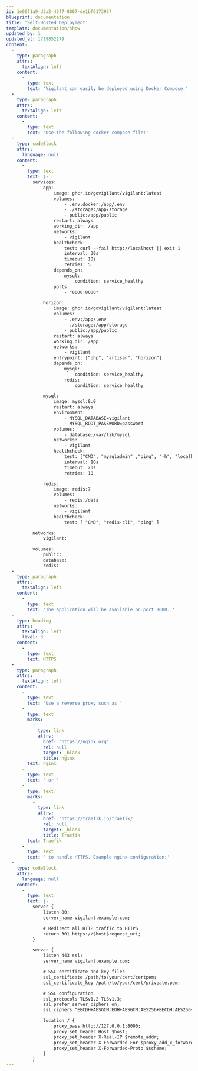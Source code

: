 ```yaml
---
id: 1e96f1a9-d3a2-45f7-8007-de1bf6173957
blueprint: documentation
title: 'Self-Hosted Deployment'
template: documentation/show
updated_by: 1
updated_at: 1719852179
content:
  -
    type: paragraph
    attrs:
      textAlign: left
    content:
      -
        type: text
        text: 'Vigilant can easily be deployed using Docker Compose.'
  -
    type: paragraph
    attrs:
      textAlign: left
    content:
      -
        type: text
        text: 'Use the following docker-compose file:'
  -
    type: codeBlock
    attrs:
      language: null
    content:
      -
        type: text
        text: |-
          services:
              app:
                  image: ghcr.io/govigilant/vigilant:latest
                  volumes:
                      - .env.docker:/app/.env
                      - ./storage:/app/storage
                      - public:/app/public
                  restart: always
                  working_dir: /app
                  networks:
                      - vigilant
                  healthcheck:
                      test: curl --fail http://localhost || exit 1
                      interval: 30s
                      timeout: 10s
                      retries: 5
                  depends_on:
                      mysql:
                          condition: service_healthy
                  ports:
                      - "8000:8000"

              horizon:
                  image: ghcr.io/govigilant/vigilant:latest
                  volumes:
                      - .env:/app/.env
                      - ./storage:/app/storage
                      - public:/app/public
                  restart: always
                  working_dir: /app
                  networks:
                      - vigilant
                  entrypoint: ["php", "artisan", "horizon"]
                  depends_on:
                      mysql:
                          condition: service_healthy
                      redis:
                          condition: service_healthy

              mysql:
                  image: mysql:8.0
                  restart: always
                  environment:
                      - MYSQL_DATABASE=vigilant
                      - MYSQL_ROOT_PASSWORD=password
                  volumes:
                      - database:/var/lib/mysql
                  networks:
                      - vigilant
                  healthcheck:
                      test: ["CMD", "mysqladmin" ,"ping", "-h", "localhost"]
                      interval: 10s
                      timeout: 20s
                      retries: 10

              redis:
                  image: redis:7
                  volumes:
                      - redis:/data
                  networks:
                      - vigilant
                  healthcheck:
                      test: [ "CMD", "redis-cli", "ping" ]

          networks:
              vigilant:

          volumes:
              public:
              database:
              redis:
  -
    type: paragraph
    attrs:
      textAlign: left
    content:
      -
        type: text
        text: 'The application will be available on port 8000. '
  -
    type: heading
    attrs:
      textAlign: left
      level: 3
    content:
      -
        type: text
        text: HTTPS
  -
    type: paragraph
    attrs:
      textAlign: left
    content:
      -
        type: text
        text: 'Use a reverse proxy such as '
      -
        type: text
        marks:
          -
            type: link
            attrs:
              href: 'https://nginx.org'
              rel: null
              target: _blank
              title: nginx
        text: nginx
      -
        type: text
        text: ' or '
      -
        type: text
        marks:
          -
            type: link
            attrs:
              href: 'https://traefik.io/traefik/'
              rel: null
              target: _blank
              title: Traefik
        text: Traefik
      -
        type: text
        text: ' to handle HTTPS. Example nginx configuration:'
  -
    type: codeBlock
    attrs:
      language: null
    content:
      -
        type: text
        text: |-
          server {
              listen 80;
              server_name vigilant.example.com;

              # Redirect all HTTP traffic to HTTPS
              return 301 https://$host$request_uri;
          }

          server {
              listen 443 ssl;
              server_name vigilant.example.com;

              # SSL certificate and key files
              ssl_certificate /path/to/your/cert/certpem;
              ssl_certificate_key /path/to/your/cert/priveate.pem;

              # SSL configuration
              ssl_protocols TLSv1.2 TLSv1.3;
              ssl_prefer_server_ciphers on;
              ssl_ciphers "EECDH+AESGCM:EDH+AESGCM:AES256+EECDH:AES256+EDH";

              location / {
                  proxy_pass http://127.0.0.1:8000;
                  proxy_set_header Host $host;
                  proxy_set_header X-Real-IP $remote_addr;
                  proxy_set_header X-Forwarded-For $proxy_add_x_forwarded_for;
                  proxy_set_header X-Forwarded-Proto $scheme;
              }
          }
---
```

